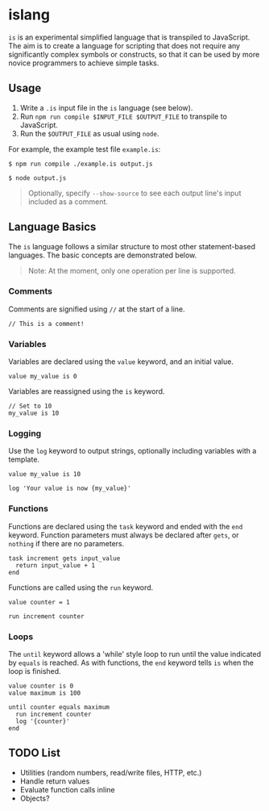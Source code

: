 # islang

`is` is an experimental simplified language that is transpiled to JavaScript. 
The aim is to create a language for scripting that does not require any 
significantly complex symbols or constructs, so that it can be used by more 
novice programmers to achieve simple tasks.


## Usage

1. Write a `.is` input file in the `is` language (see below).
2. Run `npm run compile $INPUT_FILE $OUTPUT_FILE` to transpile to JavaScript.
3. Run the `$OUTPUT_FILE` as usual using `node`.

For example, the example test file `example.is`:

`$ npm run compile ./example.is output.js`

`$ node output.js`

> Optionally, specify `--show-source` to see each output line's input included
> as a comment.


## Language Basics

The `is` language follows a similar structure to most other statement-based
languages. The basic concepts are demonstrated below. 

> Note: At the moment, only one operation per line is supported.


### Comments

Comments are signified using `//` at the start of a line.

```
// This is a comment!
```


### Variables

Variables are declared using the `value` keyword, and an initial value.

```
value my_value is 0
```

Variables are reassigned using the `is` keyword.

```
// Set to 10
my_value is 10
```


### Logging

Use the `log` keyword to output strings, optionally including variables with 
a template.

```
value my_value is 10

log 'Your value is now {my_value}'
```


### Functions

Functions are declared using the `task` keyword and ended with the `end` 
keyword. Function parameters must always be declared after `gets`, or `nothing`
if there are no parameters.

```
task increment gets input_value
  return input_value + 1
end
```

Functions are called using the `run` keyword.

```
value counter = 1

run increment counter
```


### Loops

The `until` keyword allows a 'while' style loop to run until the value indicated
by `equals` is reached. As with functions, the `end` keyword tells `is` when the 
loop is finished.

```
value counter is 0
value maximum is 100

until counter equals maximum
  run increment counter
  log '{counter}'
end
``` 


## TODO List

* Utilities (random numbers, read/write files, HTTP, etc.)
* Handle return values
* Evaluate function calls inline
* Objects?
